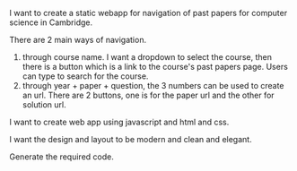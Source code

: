 I want to create a static webapp for navigation of past papers for computer science in Cambridge.

There are 2 main ways of navigation.
1. through course name. I want a dropdown to select the course, then there is a button which is a link to the course's past papers page. Users can type to search for the course.
2. through year + paper + question, the 3 numbers can be used to create an url. There are 2 buttons, one is for the paper url and the other for solution url.

I want to create web app using javascript and html and css.

I want the design and layout to be modern and clean and elegant.

Generate the required code. 
